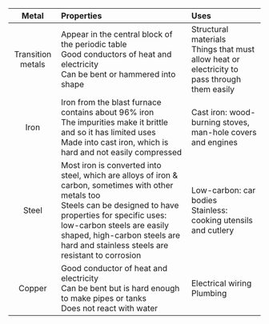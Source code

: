 |      Metal      |Properties|Uses|
|:---------------:|:---------|:---|
|Transition metals|    Appear in the central block of the periodic table<br>Good conductors of heat and electricity<br>Can be bent or hammered into shape    |    Structural materials<br>Things that must allow heat or electricity to pass through them easily    |
|       Iron      |    Iron from the blast furnace contains about 96% iron<br>The impurities make it brittle and so it has limited uses<br>Made into cast iron, which is hard and not easily compressed    |    Cast iron: wood-burning stoves, man-hole covers and engines    |
|      Steel      |    Most iron is converted into steel, which are alloys of iron & carbon, sometimes with other metals too<br>Steels can be designed to have properties for specific uses: low-carbon steels are easily shaped, high-carbon steels are hard and stainless steels are resistant to corrosion    |    Low-carbon: car bodies<br>Stainless: cooking utensils and cutlery    |
|      Copper     |    Good conductor of heat and electricity<br>Can be bent but is hard enough to make pipes or tanks<br>Does not react with water    |    Electrical wiring<br>Plumbing    |
